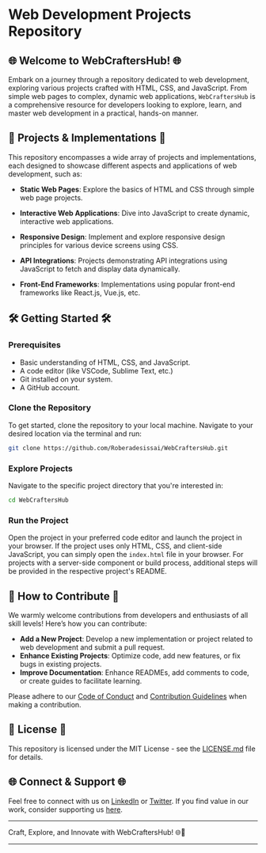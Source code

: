 # Web Development Projects Repository

## 🌐 Welcome to WebCraftersHub! 🌐

Embark on a journey through a repository dedicated to web development, exploring various projects crafted with HTML, CSS, and JavaScript. From simple web pages to complex, dynamic web applications, `WebCraftersHub` is a comprehensive resource for developers looking to explore, learn, and master web development in a practical, hands-on manner.

## 🚀 Projects & Implementations 🚀

This repository encompasses a wide array of projects and implementations, each designed to showcase different aspects and applications of web development, such as:

- **Static Web Pages**: Explore the basics of HTML and CSS through simple web page projects.
  
- **Interactive Web Applications**: Dive into JavaScript to create dynamic, interactive web applications.
  
- **Responsive Design**: Implement and explore responsive design principles for various device screens using CSS.
  
- **API Integrations**: Projects demonstrating API integrations using JavaScript to fetch and display data dynamically.
  
- **Front-End Frameworks**: Implementations using popular front-end frameworks like React.js, Vue.js, etc.

## 🛠️ Getting Started 🛠️

### Prerequisites

- Basic understanding of HTML, CSS, and JavaScript.
- A code editor (like VSCode, Sublime Text, etc.)
- Git installed on your system.
- A GitHub account.

### Clone the Repository

To get started, clone the repository to your local machine. Navigate to your desired location via the terminal and run:

```bash
git clone https://github.com/Roberadesissai/WebCraftersHub.git
```

### Explore Projects

Navigate to the specific project directory that you're interested in:

```bash
cd WebCraftersHub
```

### Run the Project

Open the project in your preferred code editor and launch the project in your browser. If the project uses only HTML, CSS, and client-side JavaScript, you can simply open the `index.html` file in your browser. For projects with a server-side component or build process, additional steps will be provided in the respective project's README.

## 🤝 How to Contribute 🤝

We warmly welcome contributions from developers and enthusiasts of all skill levels! Here’s how you can contribute:

- **Add a New Project**: Develop a new implementation or project related to web development and submit a pull request.
- **Enhance Existing Projects**: Optimize code, add new features, or fix bugs in existing projects.
- **Improve Documentation**: Enhance READMEs, add comments to code, or create guides to facilitate learning.

Please adhere to our [Code of Conduct](CODE_OF_CONDUCT.md) and [Contribution Guidelines](CONTRIBUTING.md) when making a contribution.

## 📜 License 📜

This repository is licensed under the MIT License - see the [LICENSE.md](LICENSE.md) file for details.

## 🌐 Connect & Support 🌐

Feel free to connect with us on [LinkedIn](Your_LinkedIn_Profile) or [Twitter](Your_Twitter_Profile). If you find value in our work, consider supporting us [here](Your_Support_Link).

---

Craft, Explore, and Innovate with WebCraftersHub! 🌐🚀

---
